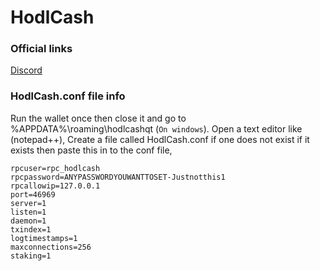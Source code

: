 
# HodlCash

### Official links
[Discord](https://discord.gg/CgNHpUZhxw)

### HodlCash.conf file info
Run the wallet once then close it and go to %APPDATA%\roaming\hodlcashqt (`On windows`). Open a text editor like (notepad++), Create a file called HodlCash.conf if one does not exist if it exists then paste this in to the conf file,


```
rpcuser=rpc_hodlcash
rpcpassword=ANYPASSWORDYOUWANTTOSET-Justnotthis1
rpcallowip=127.0.0.1
port=46969
server=1
listen=1
daemon=1
txindex=1
logtimestamps=1
maxconnections=256
staking=1
```

